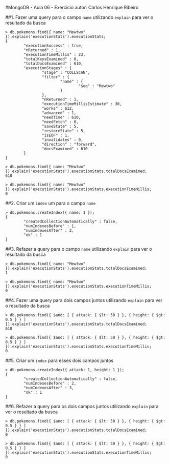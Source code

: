 #MongoDB - Aula 06 - Exercício
autor: Carlos Henrique Ribeiro

##1. Fazer uma query para o campo `name` utilizando `explain` para ver o resultado da busca

```
> db.pokemons.find({ name: "Mewtwo" }).explain('executionStats').executionStats;
{
        "executionSuccess" : true,
        "nReturned" : 1,
        "executionTimeMillis" : 23,
        "totalKeysExamined" : 0,
        "totalDocsExamined" : 610,
        "executionStages" : {
                "stage" : "COLLSCAN",
                "filter" : {
                        "name" : {
                                "$eq" : "Mewtwo"
                        }
                },
                "nReturned" : 1,
                "executionTimeMillisEstimate" : 30,
                "works" : 612,
                "advanced" : 1,
                "needTime" : 610,
                "needFetch" : 0,
                "saveState" : 5,
                "restoreState" : 5,
                "isEOF" : 1,
                "invalidates" : 0,
                "direction" : "forward",
                "docsExamined" : 610
        }
}

> db.pokemons.find({ name: "Mewtwo" }).explain('executionStats').executionStats.totalDocsExamined;
610

> db.pokemons.find({ name: "Mewtwo" }).explain('executionStats').executionStats.executionTimeMillis;
0

```

##2. Criar um `index` um para o campo `name`

```
> db.pokemons.createIndex({ name: 1 });
{
        "createdCollectionAutomatically" : false,
        "numIndexesBefore" : 1,
        "numIndexesAfter" : 2,
        "ok" : 1
}

```

##3. Refazer a query para o campo `name` utilizando `explain` para ver o resultado da busca

```
> db.pokemons.find({ name: "Mewtwo" }).explain('executionStats').executionStats.totalDocsExamined;
1

> db.pokemons.find({ name: "Mewtwo" }).explain('executionStats').executionStats.executionTimeMillis;
0

```

##4. Fazer uma query para dois campos juntos utilizando `explain` para ver o resultado da busca

```
> db.pokemons.find({ $and: [ { attack: { $lt: 50 } }, { height: { $gt: 0.5 } } ] }).explain('executionStats').executionStats.totalDocsExamined;
610

> db.pokemons.find({ $and: [ { attack: { $lt: 50 } }, { height: { $gt: 0.5 } } ] }).explain('executionStats').executionStats.executionTimeMillis;
0

```

##5. Criar um `index` para esses dois campos juntos

```
> db.pokemons.createIndex({ attack: 1, height: 1 });
{
        "createdCollectionAutomatically" : false,
        "numIndexesBefore" : 2,
        "numIndexesAfter" : 3,
        "ok" : 1
}
```

##6. Refazer a query para os dois campos juntos utilizando `explain` para ver o resultado da busca

```
> db.pokemons.find({ $and: [ { attack: { $lt: 50 } }, { height: { $gt: 0.5 } } ] }).explain('executionStats').executionStats.totalDocsExamined;
0

> db.pokemons.find({ $and: [ { attack: { $lt: 50 } }, { height: { $gt: 0.5 } } ] }).explain('executionStats').executionStats.executionTimeMillis;
0
```
